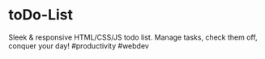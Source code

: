 # toDo-List
Sleek &amp; responsive HTML/CSS/JS todo list. Manage tasks, check them off, conquer your day!  #productivity #webdev
